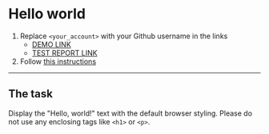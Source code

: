 # Hello world
1. Replace `<your_account>` with your Github username in the links
    - [DEMO LINK](https://1nsider21.github.io/layout_hello-world/) <br>
    - [TEST REPORT LINK](https://1nsider21.github.io/layout_hello-world/report/html_report/)
2. Follow [this instructions](https://mate-academy.github.io/layout_task-guideline/)
___

## The task 
Display the "Hello, world!" text with the default browser styling. Please do not 
use any enclosing tags like `<h1>` or `<p>`.

